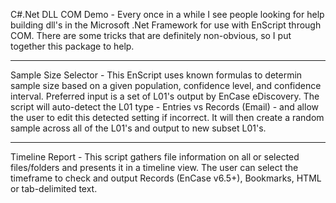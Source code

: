 C#.Net DLL COM Demo - Every once in a while I see people looking for help building dll's in the Microsoft .Net Framework for use with EnScript through COM. There are some tricks that are definitely non-obvious, so I put together this package to help.
***
Sample Size Selector - This EnScript uses known formulas to determin sample size based on a given population, confidence level, and confidence interval. Preferred input is a set of L01's output by EnCase eDiscovery. The script will auto-detect the L01 type - Entries vs Records (Email) - and allow the user to edit this detected setting if incorrect. It will then create a random sample across all of the L01's and output to new subset L01's.
***
Timeline Report - This script gathers file information on all or selected files/folders and presents it in a timeline view.
The user can select the timeframe to check and output Records (EnCase v6.5+), Bookmarks, HTML or tab-delimited text.
